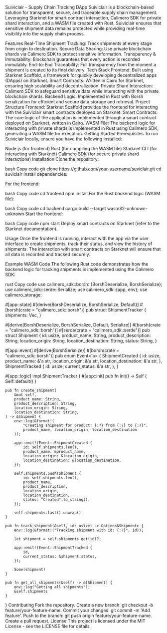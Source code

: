 Suiviclair - Supply Chain Tracking DApp
Suiviclair is a blockchain-based solution for transparent, secure, and traceable supply chain management. Leveraging Starknet for smart contract interaction, Calimero SDK for private shard interaction, and a WASM file created with Rust, Suiviclair ensures that sensitive shipment data remains protected while providing real-time visibility into the supply chain process.

Features
Real-Time Shipment Tracking: Track shipments at every stage from origin to destination.
Secure Data Sharing: Use private blockchain shards via Calimero SDK to protect sensitive information.
Transparency & Immutability: Blockchain guarantees that every action is recorded immutably.
End-to-End Traceability: Full transparency from the moment a shipment is created to its final delivery.
Tech Stack
Frontend: Built using Starknet Scaffold, a framework for quickly developing decentralized apps (DApps) on Starknet.
Smart Contracts: Written in Cairo for Starknet, ensuring high scalability and decentralization.
Private Shard Interaction: Calimero SDK to safeguard sensitive data while interacting with the private blockchain shards.
Backend Logic: Implemented in Rust with Borsh serialization for efficient and secure data storage and retrieval.
Project Structure
Frontend: Starknet Scaffold provides the frontend for interacting with the Suiviclair smart contracts deployed on Starknet.
Smart Contracts: The core logic of the application is implemented through a smart contract deployed on Starknet, written in Cairo.
WASM File: The backend logic for interacting with private shards is implemented in Rust using Calimero SDK, generating a WASM file for execution.
Getting Started
Prerequisites
To run Suiviclair locally, ensure you have the following installed:

Node.js (for frontend)
Rust (for compiling the WASM file)
Starknet CLI (for interacting with Starknet)
Calimero SDK (for secure private shard interactions)
Installation
Clone the repository:

bash
Copy code
git clone https://github.com/your-username/suviclair.git
cd suviclair
Install dependencies:

For the frontend:

bash
Copy code
cd frontend
npm install
For the Rust backend logic (WASM file):

bash
Copy code
cd backend
cargo build --target wasm32-unknown-unknown
Start the frontend:

bash
Copy code
npm start
Deploy smart contracts on Starknet (refer to the Starknet documentation).

Usage
Once the frontend is running, interact with the app via the user interface to create shipments, track their status, and view the history of shipments. The interaction with smart contracts on Starknet will ensure that all data is recorded and tracked securely.

Example WASM Code
The following Rust code demonstrates how the backend logic for tracking shipments is implemented using the Calimero SDK:

rust
Copy code
use calimero_sdk::borsh::{BorshDeserialize, BorshSerialize};
use calimero_sdk::serde::Serialize;
use calimero_sdk::{app, env};
use calimero_storage;

#[app::state]
#[derive(BorshDeserialize, BorshSerialize, Default)]
#[borsh(crate = "calimero_sdk::borsh")]
pub struct ShipmentTracker {
    shipments: Vec<Shipment>,
}

#[derive(BorshDeserialize, BorshSerialize, Default, Serialize)]
#[borsh(crate = "calimero_sdk::borsh")]
#[serde(crate = "calimero_sdk::serde")]
pub struct Shipment {
    id: usize,
    product_name: String,
    product_description: String,
    location_origin: String,
    location_destination: String,
    status: String,
}

#[app::event]
#[derive(BorshSerialize)]
#[borsh(crate = "calimero_sdk::borsh")]
pub enum Event<'a> {
    ShipmentCreated {
        id: usize,
        product_name: &'a str,
        location_origin: &'a str,
        location_destination: &'a str,
    },
    ShipmentTracked {
        id: usize,
        current_status: &'a str,
    },
}

#[app::logic]
impl ShipmentTracker {
    #[app::init]
    pub fn init() -> Self {
        Self::default()
    }

    pub fn create_shipment(
        &mut self,
        product_name: String,
        product_description: String,
        location_origin: String,
        location_destination: String,
    ) -> &Shipment {
        env::log(&format!(
            "Creating shipment for product: {:?} from {:?} to {:?}",
            product_name, location_origin, location_destination
        ));

        app::emit!(Event::ShipmentCreated {
            id: self.shipments.len(),
            product_name: &product_name,
            location_origin: &location_origin,
            location_destination: &location_destination,
        });

        self.shipments.push(Shipment {
            id: self.shipments.len(),
            product_name,
            product_description,
            location_origin,
            location_destination,
            status: "Created".to_string(),
        });

        self.shipments.last().unwrap()
    }

    pub fn track_shipment(&self, id: usize) -> Option<&Shipment> {
        env::log(&format!("Tracking shipment with id: {:?}", id));

        let shipment = self.shipments.get(id)?;
        
        app::emit!(Event::ShipmentTracked {
            id,
            current_status: &shipment.status,
        });

        Some(shipment)
    }

    pub fn get_all_shipments(&self) -> &[Shipment] {
        env::log("Getting all shipments");
        &self.shipments
    }
}
Contributing
Fork the repository.
Create a new branch: git checkout -b feature/your-feature-name.
Commit your changes: git commit -m 'Add feature'.
Push to the branch: git push origin feature/your-feature-name.
Create a pull request.
License
This project is licensed under the MIT License - see the LICENSE file for details.
